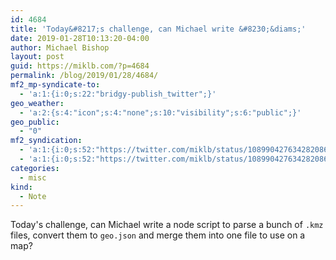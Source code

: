 ```yaml
---
id: 4684
title: 'Today&#8217;s challenge, can Michael write &#8230;&diams;'
date: 2019-01-28T10:13:20-04:00
author: Michael Bishop
layout: post
guid: https://miklb.com/?p=4684
permalink: /blog/2019/01/28/4684/
mf2_mp-syndicate-to:
  - 'a:1:{i:0;s:22:"bridgy-publish_twitter";}'
geo_weather:
  - 'a:2:{s:4:"icon";s:4:"none";s:10:"visibility";s:6:"public";}'
geo_public:
  - "0"
mf2_syndication:
  - 'a:1:{i:0;s:52:"https://twitter.com/miklb/status/1089904276342820864";}'
  - 'a:1:{i:0;s:52:"https://twitter.com/miklb/status/1089904276342820864";}'
categories:
  - misc
kind:
  - Note
---
```

Today's challenge, can Michael write a node script to parse a bunch of `.kmz` files, convert them to `geo.json` and merge them into one file to use on a map? 